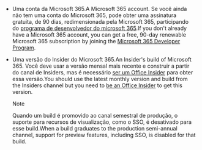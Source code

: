 * <span data-ttu-id="0d701-101">Uma conta da Microsoft 365.</span><span class="sxs-lookup"><span data-stu-id="0d701-101">A Microsoft 365 account.</span></span> <span data-ttu-id="0d701-102">Se você ainda não tem uma conta do Microsoft 365, pode obter uma assinatura gratuita, de 90 dias, redimensionada pela Microsoft 365, participando do [programa de desenvolvedor do microsoft 365](https://developer.microsoft.com/office/dev-program).</span><span class="sxs-lookup"><span data-stu-id="0d701-102">If you don't already have a Microsoft 365 account, you can get a free, 90-day renewable Microsoft 365 subscription by joining the [Microsoft 365 Developer Program](https://developer.microsoft.com/office/dev-program).</span></span> 

* <span data-ttu-id="0d701-103">Uma versão do Insider do Microsoft 365.</span><span class="sxs-lookup"><span data-stu-id="0d701-103">An Insider's build of Microsoft 365.</span></span> <span data-ttu-id="0d701-104">Você deve usar a versão mensal mais recente e construir a partir do canal de Insiders, mas é necessário [ser um Office Insider](https://insider.office.com) para obter essa versão.</span><span class="sxs-lookup"><span data-stu-id="0d701-104">You should use the latest monthly version and build from the Insiders channel but you need to [be an Office Insider](https://insider.office.com) to get this version.</span></span>

    > [!NOTE]
    > <span data-ttu-id="0d701-105">Quando um build é promovido ao canal semestral de produção, o suporte para recursos de visualização, como o SSO, é desativado para esse build.</span><span class="sxs-lookup"><span data-stu-id="0d701-105">When a build graduates to the production semi-annual channel, support for preview features, including SSO, is disabled for that build.</span></span>
